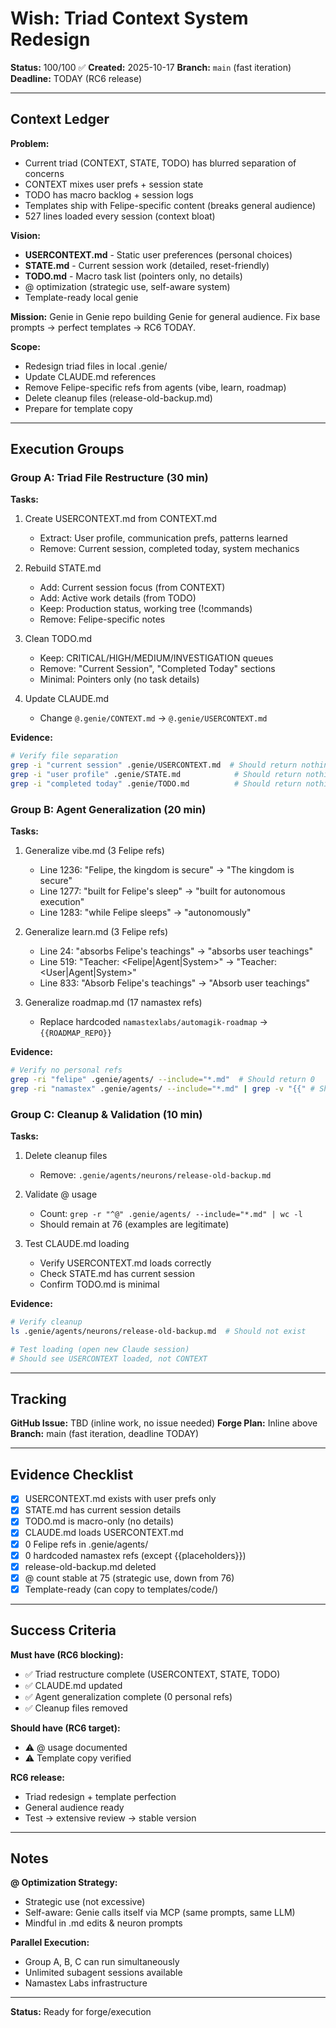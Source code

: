 # Wish: Triad Context System Redesign

**Status:** 100/100 ✅
**Created:** 2025-10-17
**Branch:** `main` (fast iteration)
**Deadline:** TODAY (RC6 release)

---

## Context Ledger

**Problem:**
- Current triad (CONTEXT, STATE, TODO) has blurred separation of concerns
- CONTEXT mixes user prefs + session state
- TODO has macro backlog + session logs
- Templates ship with Felipe-specific content (breaks general audience)
- 527 lines loaded every session (context bloat)

**Vision:**
- **USERCONTEXT.md** - Static user preferences (personal choices)
- **STATE.md** - Current session work (detailed, reset-friendly)
- **TODO.md** - Macro task list (pointers only, no details)
- @ optimization (strategic use, self-aware system)
- Template-ready local genie

**Mission:**
Genie in Genie repo building Genie for general audience. Fix base prompts → perfect templates → RC6 TODAY.

**Scope:**
- Redesign triad files in local .genie/
- Update CLAUDE.md references
- Remove Felipe-specific refs from agents (vibe, learn, roadmap)
- Delete cleanup files (release-old-backup.md)
- Prepare for template copy

---

## Execution Groups

### Group A: Triad File Restructure (30 min)

**Tasks:**
1. Create USERCONTEXT.md from CONTEXT.md
   - Extract: User profile, communication prefs, patterns learned
   - Remove: Current session, completed today, system mechanics

2. Rebuild STATE.md
   - Add: Current session focus (from CONTEXT)
   - Add: Active work details (from TODO)
   - Keep: Production status, working tree (!commands)
   - Remove: Felipe-specific notes

3. Clean TODO.md
   - Keep: CRITICAL/HIGH/MEDIUM/INVESTIGATION queues
   - Remove: "Current Session", "Completed Today" sections
   - Minimal: Pointers only (no task details)

4. Update CLAUDE.md
   - Change `@.genie/CONTEXT.md` → `@.genie/USERCONTEXT.md`

**Evidence:**
```bash
# Verify file separation
grep -i "current session" .genie/USERCONTEXT.md  # Should return nothing
grep -i "user profile" .genie/STATE.md            # Should return nothing
grep -i "completed today" .genie/TODO.md          # Should return nothing
```

### Group B: Agent Generalization (20 min)

**Tasks:**
1. Generalize vibe.md (3 Felipe refs)
   - Line 1236: "Felipe, the kingdom is secure" → "The kingdom is secure"
   - Line 1277: "built for Felipe's sleep" → "built for autonomous execution"
   - Line 1283: "while Felipe sleeps" → "autonomously"

2. Generalize learn.md (3 Felipe refs)
   - Line 24: "absorbs Felipe's teachings" → "absorbs user teachings"
   - Line 519: "Teacher: <Felipe|Agent|System>" → "Teacher: <User|Agent|System>"
   - Line 833: "Absorb Felipe's teachings" → "Absorb user teachings"

3. Generalize roadmap.md (17 namastex refs)
   - Replace hardcoded `namastexlabs/automagik-roadmap` → `{{ROADMAP_REPO}}`

**Evidence:**
```bash
# Verify no personal refs
grep -ri "felipe" .genie/agents/ --include="*.md"  # Should return 0
grep -ri "namastex" .genie/agents/ --include="*.md" | grep -v "{{" # Should return 0
```

### Group C: Cleanup & Validation (10 min)

**Tasks:**
1. Delete cleanup files
   - Remove: `.genie/agents/neurons/release-old-backup.md`

2. Validate @ usage
   - Count: `grep -r "^@" .genie/agents/ --include="*.md" | wc -l`
   - Should remain at 76 (examples are legitimate)

3. Test CLAUDE.md loading
   - Verify USERCONTEXT.md loads correctly
   - Check STATE.md has current session
   - Confirm TODO.md is minimal

**Evidence:**
```bash
# Verify cleanup
ls .genie/agents/neurons/release-old-backup.md  # Should not exist

# Test loading (open new Claude session)
# Should see USERCONTEXT loaded, not CONTEXT
```

---

## Tracking

**GitHub Issue:** TBD (inline work, no issue needed)
**Forge Plan:** Inline above
**Branch:** main (fast iteration, deadline TODAY)

---

## Evidence Checklist

- [x] USERCONTEXT.md exists with user prefs only
- [x] STATE.md has current session details
- [x] TODO.md is macro-only (no details)
- [x] CLAUDE.md loads USERCONTEXT.md
- [x] 0 Felipe refs in .genie/agents/
- [x] 0 hardcoded namastex refs (except {{placeholders}})
- [x] release-old-backup.md deleted
- [x] @ count stable at 75 (strategic use, down from 76)
- [x] Template-ready (can copy to templates/code/)

---

## Success Criteria

**Must have (RC6 blocking):**
- ✅ Triad restructure complete (USERCONTEXT, STATE, TODO)
- ✅ CLAUDE.md updated
- ✅ Agent generalization complete (0 personal refs)
- ✅ Cleanup files removed

**Should have (RC6 target):**
- ⚠️ @ usage documented
- ⚠️ Template copy verified

**RC6 release:**
- Triad redesign + template perfection
- General audience ready
- Test → extensive review → stable version

---

## Notes

**@ Optimization Strategy:**
- Strategic use (not excessive)
- Self-aware: Genie calls itself via MCP (same prompts, same LLM)
- Mindful in .md edits & neuron prompts

**Parallel Execution:**
- Group A, B, C can run simultaneously
- Unlimited subagent sessions available
- Namastex Labs infrastructure

---

**Status:** Ready for forge/execution
